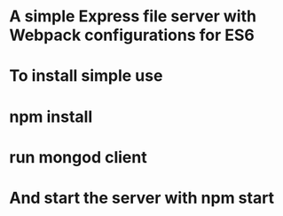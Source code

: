 # A simple Express file server with Webpack configurations for ES6
# To install simple use
# npm install
# run mongod client
# And start the server with npm start